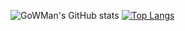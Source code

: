 ![GoWMan's GitHub stats](https://github-readme-stats.vercel.app/api?username=gowman813&show_icons=true&theme=tokyonight)
[![Top Langs](https://github-readme-stats.vercel.app/api/top-langs/?username=gowman813&hide_progress=true)](https://github.com/anuraghazra/github-readme-stats)

<!--
**GoWMan813/GoWMan813** is a ✨ _special_ ✨ repository because its `README.md` (this file) appears on your GitHub profile.

Here are some ideas to get you started:

- 🔭 I’m currently working on ...
- 🌱 I’m currently learning ...
- 👯 I’m looking to collaborate on ...
- 🤔 I’m looking for help with ...
- 💬 Ask me about ...
- 📫 How to reach me: ...
- 😄 Pronouns: ...
- ⚡ Fun fact: ...
-->
